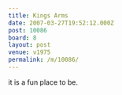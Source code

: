 ```yaml
---
title: Kings Arms
date: 2007-03-27T19:52:12.000Z
post: 10086
board: 8
layout: post
venue: v1975
permalink: /m/10086/
---
```

it is a fun place to be.

